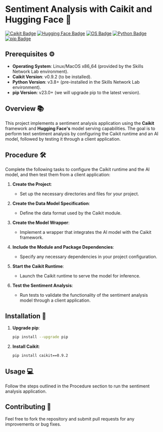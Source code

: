# Sentiment Analysis with Caikit and Hugging Face 🎉

[![Caikit Badge](https://img.shields.io/badge/Caikit-v0.9.2-brightgreen)](https://caikit.ai) [![Hugging Face Badge](https://img.shields.io/badge/Hugging%20Face-Model%20Serving-blue)](https://huggingface.co) [![OS Badge](https://img.shields.io/badge/OS-Linux%20%2F%20MacOS%20x86_64-lightgray)](https://www.linux.org/) [![Python Badge](https://img.shields.io/badge/Python-v3.8%2B-blue)](https://www.python.org/) [![pip Badge](https://img.shields.io/badge/pip-v23.0%2B-orange)](https://pip.pypa.io/en/stable/)

## Prerequisites ⚙️
- **Operating System**: Linux/MacOS x86_64 (provided by the Skills Network Lab environment).
- **Caikit Version**: v0.9.2 (to be installed).
- **Python Version**: v3.8+ (pre-installed in the Skills Network Lab environment).
- **pip Version**: v23.0+ (we will upgrade pip to the latest version).

## Overview 📚
This project implements a sentiment analysis application using the **Caikit** framework and **Hugging Face's** model serving capabilities. The goal is to perform text sentiment analysis by configuring the Caikit runtime and an AI model, followed by testing it through a client application.

## Procedure 🛠️
Complete the following tasks to configure the Caikit runtime and the AI model, and then test them from a client application:

1. **Create the Project**: 
   - Set up the necessary directories and files for your project.
   
2. **Create the Data Model Specification**: 
   - Define the data format used by the Caikit module.
   
3. **Create the Model Wrapper**: 
   - Implement a wrapper that integrates the AI model with the Caikit framework.
   
4. **Include the Module and Package Dependencies**: 
   - Specify any necessary dependencies in your project configuration.
   
5. **Start the Caikit Runtime**: 
   - Launch the Caikit runtime to serve the model for inference.
   
6. **Test the Sentiment Analysis**: 
   - Run tests to validate the functionality of the sentiment analysis model through a client application.

## Installation 🚀

1. **Upgrade pip**:
   ```bash
   pip install --upgrade pip

1. **Install Caikit**:
   ```bash
   pip install caikit==0.9.2

   
## Usage 💻
Follow the steps outlined in the Procedure section to run the sentiment analysis application.

## Contributing 🤝
Feel free to fork the repository and submit pull requests for any improvements or bug fixes.
